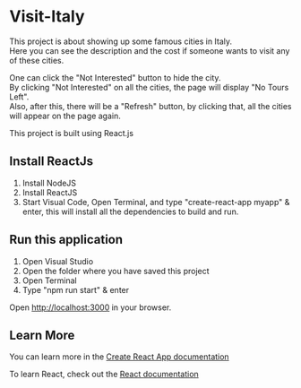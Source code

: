 # Visit-Italy
This project is about showing up some famous cities in Italy.                                                                           
Here you can see the description and the cost if someone wants to visit any of these cities.                                                         



One can click the "Not Interested" button to hide the city.           
By clicking "Not Interested" on all the cities, the page will display "No Tours Left".                                   
Also, after this, there will be a "Refresh" button, by clicking that, all the cities will appear on the page again.

This project is built using React.js


## Install ReactJs

1. Install NodeJS
2. Install ReactJS                                                                                                                                       
3. Start Visual Code, Open Terminal,
   and type "create-react-app myapp" & enter, this will install all the dependencies to build and run.


## Run this application
1. Open Visual Studio
2. Open the folder where you have saved this project
3. Open Terminal
4. Type "npm run start" & enter
   

Open <a href="http://localhost:3000">http://localhost:3000</a> in your browser.


## Learn More
You can learn more in the <a href="https://create-react-app.dev/docs/getting-started/">Create React App documentation</a>

To learn React, check out the <a href="https://reactjs.org/">React documentation</a>
